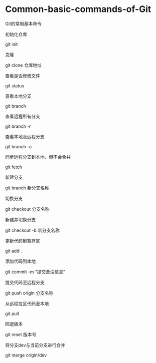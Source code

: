 # Common-basic-commands-of-Git
Git的常用基本命令

初始化仓库

git init

克隆

git clone 仓库地址

查看是否修改文件

git status

查看本地分支

git branch

查看远程所有分支

git branch -r

查看本地及远程分支

git branch -a

同步远程分支到本地，但不会合并

git fetch

新建分支

git branch 新分支名称

切换分支

git checkout 分支名称

新建并切换分支

git checkout -b 新分支名称

更新代码到暂存区

git add .

添加代码到本地

git commit -m “提交备注信息”

提交代码至远程分支

git push origin 分支名称

从远程拉区代码至本地

git pull

回退版本

git reset 版本号

将分支dev与当前分支进行合并

git merge origin/dev
